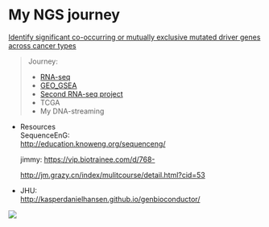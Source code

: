 # My NGS journey

[Identify significant co-occurring or mutually exclusive mutated driver genes across cancer types](https://github.com/LuchaoQi/FCBB2019Spring)

> Journey:
>
> * [RNA-seq](https://github.com/LuchaoQi/NGS/tree/master/rna-seq)
> * [GEO_GSEA](https://github.com/LuchaoQi/NGS/tree/master/GEO_GSEA)
> * [Second RNA-seq project](https://github.com/LuchaoQi/NGS/tree/master/rna-seq-2ndproj)
> * TCGA
> * My DNA-streaming



* Resources  
  SequenceEnG:  
  http://education.knoweng.org/sequenceng/  
  
  jimmy: 
  <https://vip.biotrainee.com/d/768-> 

  http://jm.grazy.cn/index/mulitcourse/detail.html?cid=53 

  

* JHU:  
<http://kasperdanielhansen.github.io/genbioconductor/>

![](https://media.giphy.com/media/QYPvVL1CheVXO/giphy.gif)
